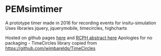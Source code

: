 # PEMsimtimer
A prototype timer made in 2016 for recording events for insitu-simulation
Uses libraries jquery, jquerymobile, timecircles, highcharts

Hosted on github pages [here](https://mdmarikar.github.io/PEMsimtimer/) and
[RCPH abstract here](https://adc.bmj.com/content/102/Suppl_1/A111.2)
Apologies for no packaging - TimeCircles library copied from  https://github.com/wimbarelds/TimeCircles

